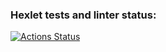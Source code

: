 ### Hexlet tests and linter status:
[![Actions Status](https://github.com/crackozabl/python-project-lvl2/workflows/hexlet-check/badge.svg)](https://github.com/crackozabl/python-project-lvl2/actions)
